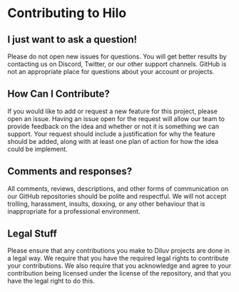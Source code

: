 # Contributing to Hilo

## I just want to ask a question!

Please do not open new issues for questions. You will get better results by contacting us on Discord, Twitter, or our other support channels. GitHub is not an appropriate place for questions about your account or projects.

## How Can I Contribute?

If you would like to add or request a new feature for this project, please open an issue. Having an issue open for the request will allow our team to provide feedback on the idea and whether or not it is something we can support. Your request should include a justification for why the feature should be added, along with at least one plan of action for how the idea could be implement.

## Comments and responses?

All comments, reviews, descriptions, and other forms of communication on our GitHub repositories should be polite and respectful. We will not accept trolling, harassment, insults, doxxing, or any other behaviour that is inappropriate for a professional environment.

## Legal Stuff

Please ensure that any contributions you make to Diluv projects are done in a legal way. We require that you have the required legal rights to contribute your contributions. We also require that you acknowledge and agree to your contribution being licensed under the license of the repository, and that you have the legal right to do this.